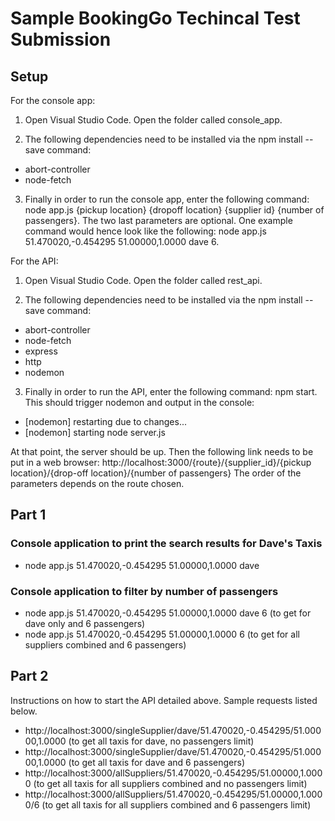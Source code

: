 # Sample BookingGo Techincal Test Submission

## Setup

For the console app: 
1. Open Visual Studio Code. Open the folder called console_app.  

2. The following dependencies need to be installed via the npm install --save command:
* abort-controller
* node-fetch

3. Finally in order to run the console app, enter the following command: node app.js {pickup location} {dropoff location} {supplier id} {number of passengers}. The two last parameters are optional. One example command would hence look like the following: node app.js 51.470020,-0.454295 51.00000,1.0000 dave 6. 


For the API: 
1. Open Visual Studio Code. Open the folder called rest_api.  

2. The following dependencies need to be installed via the npm install --save command:
* abort-controller
* node-fetch
* express
* http
* nodemon

3. Finally in order to run the API, enter the following command: npm start. This should trigger nodemon and output in the console: 
* [nodemon] restarting due to changes...
* [nodemon] starting node server.js

At that point, the server should be up. Then the following link needs to be put in a web browser: http://localhost:3000/{route}/{supplier_id}/{pickup location}/{drop-off location}/{number of passengers}
The order of the parameters depends on the route chosen.


## Part 1

### Console application to print the search results for Dave's Taxis

* node app.js 51.470020,-0.454295 51.00000,1.0000 dave 

### Console application to filter by number of passengers

* node app.js 51.470020,-0.454295 51.00000,1.0000 dave 6 (to get for dave only and 6 passengers) 
* node app.js 51.470020,-0.454295 51.00000,1.0000 6 (to get for all suppliers combined and 6 passengers) 

## Part 2
Instructions on how to start the API detailed above. 
Sample requests listed below. 
* http://localhost:3000/singleSupplier/dave/51.470020,-0.454295/51.00000,1.0000 (to get all taxis for dave, no passengers limit)
* http://localhost:3000/singleSupplier/dave/51.470020,-0.454295/51.00000,1.0000 (to get all taxis for dave and 6 passengers)
* http://localhost:3000/allSuppliers/51.470020,-0.454295/51.00000,1.0000 (to get all taxis for all suppliers combined and no passengers limit)
* http://localhost:3000/allSuppliers/51.470020,-0.454295/51.00000,1.0000/6 (to get all taxis for all suppliers combined and 6 passengers limit)

